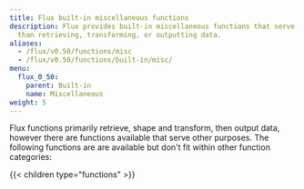 ```yaml
---
title: Flux built-in miscellaneous functions
description: Flux provides built-in miscellaneous functions that serve purposes other
  than retrieving, transforming, or outputting data.
aliases:
  - /flux/v0.50/functions/misc
  - /flux/v0.50/functions/built-in/misc/
menu:
  flux_0_50:
    parent: Built-in
    name: Miscellaneous
weight: 5
---
```


Flux functions primarily retrieve, shape and transform, then output data, however
there are functions available that serve other purposes.
The following functions are are available but don't fit within other function categories:

{{< children type="functions" >}}

